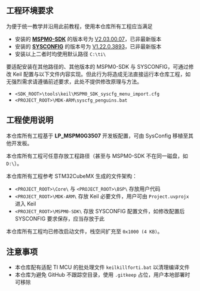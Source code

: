 ## 工程环境要求

为便于统一教学并沿用此前教程，使用本仓库所有工程应当满足
* 安装的 [**MSPM0-SDK**](https://www.ti.com.cn/tool/cn/MSPM0-SDK) 的版本号为 [V2.03.00.07](https://www.ti.com.cn/tool/cn/download/MSPM0-SDK/2.03.00.07)，已非最新版本
* 安装的 [**SYSCONFIG**](https://www.ti.com.cn/tool/cn/SYSCONFIG) 的版本号为 [V1.22.0.3893](https://www.ti.com.cn/tool/cn/download/SYSCONFIG/1.22.0.3893)，已非最新版本
* 安装以上二者时均使用默认路径 `C:\ti\`

要适配安装在其他路径的、其他版本的 MSPM0-SDK 与 SYSCONFIG，可通过修改 Keil 配置与以下文件内容实现。但此行为将造成无法直接运行本仓库工程，如无强烈需求请遵循前述要求，此处不提供修改原理与方法。
* `<SDK_ROOT>\tools\keil\MSPM0_SDK_syscfg_menu_import.cfg`
* `<PROJECT_ROOT>\MDK-ARM\syscfg_penguins.bat`

## 工程使用说明

本仓库所有工程基于 **LP_MSPM0G3507** 开发板配置，可由 SysConfig 移植至其他开发板。

本仓库所有工程可任意存放工程路径（甚至与 MSPM0-SDK 不在同一磁盘，如 `D:\`）。

本仓库所有工程参考 STM32CubeMX 生成的文件架构：
* `<PROJECT_ROOT>\Core\` 与 `<PROJECT_ROOT>\BSP\` 存放用户代码
* `<PROJECT_ROOT>\MDK-ARM\` 存放 Keil 必要文件，用户可由 `Project.uvprojx` 进入 Keil
* `<PROJECT_ROOT>\MSPM0-SDK\` 存放 SYSCONFIG 配置文件，如修改配置后 SYSCONFIG 要求保存，应当存放于此

本仓库所有工程均已修改启动文件，栈空间扩充至 `0x1000 (4 KB)`。

## 注意事项

* 本仓库配有适配 TI MCU 的批处理文件 `keilkillforti.bat` 以清理编译文件
* 本仓库为避免 GitHub 不跟踪空目录，使用 `.gitkeep` 占位，用户本地部署时可移除
